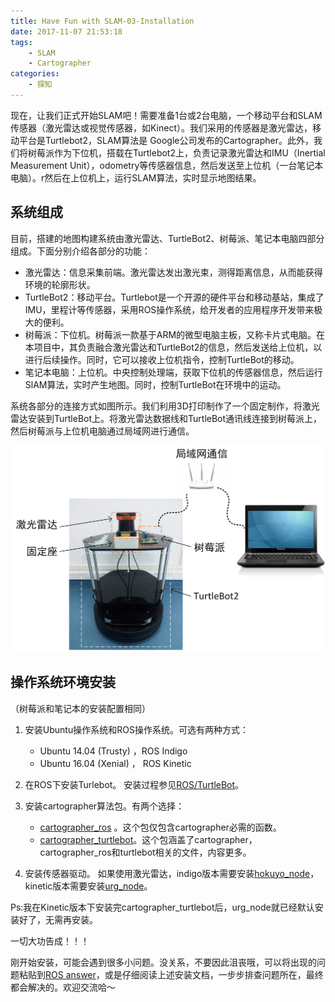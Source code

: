 ```yaml
---
title: Have Fun with SLAM-03-Installation
date: 2017-11-07 21:53:18
tags:
    - SLAM
    - Cartographer
categories:
    - 探知
---
```

现在，让我们正式开始SLAM吧！需要准备1台或2台电脑，一个移动平台和SLAM传感器（激光雷达或视觉传感器，如Kinect）。我们采用的传感器是激光雷达，移动平台是Turtlebot2，SLAM算法是 Google公司发布的Cartographer。此外，我们将树莓派作为下位机，搭载在Turtlebot2上，负责记录激光雷达和IMU（Inertial Measurement Unit），odometry等传感器信息，然后发送至上位机（一台笔记本电脑）。r然后在上位机上，运行SLAM算法，实时显示地图结果。
<!-- more -->

## 系统组成
目前，搭建的地图构建系统由激光雷达、TurtleBot2、树莓派、笔记本电脑四部分组成。下面分别介绍各部分的功能：
- 激光雷达：信息采集前端。激光雷达发出激光束，测得距离信息，从而能获得环境的轮廓形状。
- TurtleBot2：移动平台。Turtlebot是一个开源的硬件平台和移动基站，集成了IMU，里程计等传感器，采用ROS操作系统，给开发者的应用程序开发带来极大的便利。
- 树莓派：下位机。树莓派一款基于ARM的微型电脑主板，又称卡片式电脑。在本项目中，其负责融合激光雷达和TurtleBot2的信息，然后发送给上位机，以进行后续操作。同时，它可以接收上位机指令，控制TurtleBot的移动。 
- 笔记本电脑：上位机。中央控制处理端，获取下位机的传感器信息，然后运行SlAM算法，实时产生地图。同时，控制TurtleBot在环境中的运动。

系统各部分的连接方式如图所示。我们利用3D打印制作了一个固定制作，将激光雷达安装到TurtleBot上。将激光雷达数据线和TurtleBot通讯线连接到树莓派上，然后树莓派与上位机电脑通过局域网进行通信。

![系统组成实物图](03-SLAM-Installation/系统组成.png)

## 操作系统环境安装
（树莓派和笔记本的安装配置相同）

1. 安装Ubuntu操作系统和ROS操作系统。可选有两种方式：
    - Ubuntu 14.04 (Trusty) ，ROS Indigo
    - Ubuntu 16.04 (Xenial) ， ROS Kinetic

2. 在ROS下安装Turlebot。
    安装过程参见[ROS/TurtleBot](http://wiki.ros.org/Robots/TurtleBot)。

3. 安装cartographer算法包。有两个选择：
    - [cartographer_ros](https://google-cartographer-ros.readthedocs.io/en/latest/) 。这个包仅包含cartographer必需的函数。
    - [cartographer_turtlebot](https://google-cartographer-ros-for-turtlebots.readthedocs.io/en/latest/)。这个包涵盖了cartographer，cartographer_ros和turtlebot相关的文件，内容更多。

4. 安装传感器驱动。
    如果使用激光雷达，indigo版本需要安装[hokuyo_node](https://github.com/yaozh16/Cartographer/wiki/use_Hokuyo_Laser_Scanners_with_the_hokuyo_node)，kinetic版本需要安装[urg_node](https://github.com/yaozh16/Cartographer/wiki/hokuyo_laser_scanner_configuration_for_ros_kinetic)。

Ps:我在Kinetic版本下安装完cartographer_turtlebot后，urg_node就已经默认安装好了，无需再安装。

一切大功告成！！！

刚开始安装，可能会遇到很多小问题。没关系，不要因此沮丧哦，可以将出现的问题粘贴到[ROS answer](https://answers.ros.org/questions/)，或是仔细阅读上述安装文档，一步步排查问题所在，最终都会解决的。欢迎交流哈～






